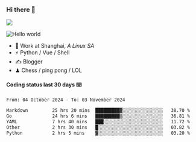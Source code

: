### Hi there 👋
![](https://komarev.com/ghpvc/?username=Xuhandsome)


<img src="https://github-readme-stats.vercel.app/api?username=XuHandsome&show_icons=true&theme=merko" alt="Hello world">

<br/>

- 🍻  Work at Shanghai, _A Linux SA_
- ⚡  Python / Vue / Shell
- ✍️  Blogger
- ♟  Chess / ping pong / LOL

#### Coding status last 30 days ⌨️

<!--START_SECTION:waka-->

```txt
From: 04 October 2024 - To: 03 November 2024

Markdown         25 hrs 20 mins  █████████▓░░░░░░░░░░░░░░░   38.70 %
Go               24 hrs 6 mins   █████████▒░░░░░░░░░░░░░░░   36.81 %
YAML             7 hrs 40 mins   ███░░░░░░░░░░░░░░░░░░░░░░   11.72 %
Other            2 hrs 30 mins   █░░░░░░░░░░░░░░░░░░░░░░░░   03.82 %
Python           2 hrs 5 mins    ▓░░░░░░░░░░░░░░░░░░░░░░░░   03.20 %
```

<!--END_SECTION:waka-->
